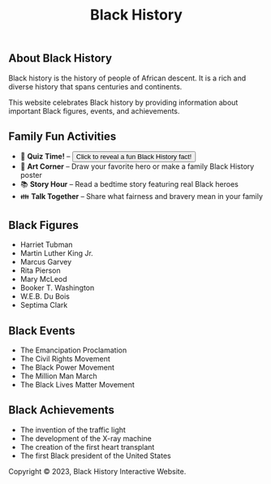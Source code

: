 <!DOCTYPE html>
<html>
<head>
<link rel="stylesheet" href="style.css">
</head>
<body>
<div id="app"><!DOCTYPE html>
<html lang=
</body>
</html>
<header>
<h1>Black History</h1>
</header>
<main>
<section>
<h2>About Black History</h2>
<p>Black history is the history of people of African descent. It is a rich and diverse history that spans centuries and continents.</p>
<p>This website celebrates Black history by providing information about important Black figures, events, and achievements.</p>
</section>
<section>
  <h2>Family Fun Activities</h2>
  <ul>
    <li>🧩 <strong>Quiz Time!</strong> – <button onclick="showFact()">Click to reveal a fun Black History fact!</button></li>
    <li>🎨 <strong>Art Corner</strong> – Draw your favorite hero or make a family Black History poster</li>
    <li>📚 <strong>Story Hour</strong> – Read a bedtime story featuring real Black heroes</li>
    <li>👪 <strong>Talk Together</strong> – Share what fairness and bravery mean in your family</li>
  </ul>
</section>
<section>
<h2>Black Figures</h2>
<ul>
<li>Harriet Tubman</li>
<li>Martin Luther King Jr.</li>
<li>Marcus Garvey</li>
<li>Rita Pierson</li>
<li>Mary McLeod</li>
<li>Booker T. Washington</li>
<li>W.E.B. Du Bois</li>
<li>Septima Clark</li>
</ul>
</section>
<section>
<h2>Black Events</h2>
<ul>
<li>The Emancipation Proclamation</li>
<li>The Civil Rights Movement</li>
<li>The Black Power Movement</li>
<li>The Million Man March</li>
<li>The Black Lives Matter Movement</li>
</ul>
</section>
<section>
<h2>Black Achievements</h2>
<ul>
<li>The invention of the traffic light</li>
<li>The development of the X-ray machine</li>
<li>The creation of the first heart transplant</li>
<li>The first Black president of the United States</li>
</ul>
</section>
</main>
<footer>
<p>Copyright &copy; 2023, Black History Interactive Website.</p>
</footer>
</div>
